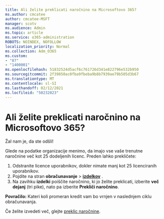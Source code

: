 ```yaml
---
title: Ali želite preklicati naročnino na Microsoftovo 365?
ms.author: cmcatee
author: cmcatee-MSFT
manager: scotv
ms.audience: Admin
ms.topic: article
ms.service: o365-administration
ROBOTS: NOINDEX, NOFOLLOW
localization_priority: Normal
ms.collection: Adm_O365
ms.custom:
- "87"
- "1400001"
ms.openlocfilehash: 51832524d5acf6c761726d341e822796e532b950
ms.sourcegitcommit: 2f39850ac0fba9fbeba9b8b7939ae79b505d3b67
ms.translationtype: MT
ms.contentlocale: sl-SI
ms.lasthandoff: 02/12/2021
ms.locfileid: "50232023"
---
```

# <a name="canceling-your-microsoft-365-subscription"></a>Ali želite preklicati naročnino na Microsoftovo 365?

Žal nam je, da ste odšli!
  
Glede na podatke organizacije menimo, da imajo vse vaše trenutne naročnine več kot 25 dodeljenih licenc. Preden lahko prekličete:

1. Odstranite licence uporabnikov, dokler nimate manj kot 25 licenciranih uporabnikov.
2. Pojdite na stran **obračunavanje** \> **[izdelkov](https://go.microsoft.com/fwlink/p/?linkid=842054)** .
3. Na zavihku **izdelki** poiščite naročnino, ki jo želite preklicati, izberite **več dejanj** (tri pike), nato pa izberite **Prekliči naročnino**.

**Povračilo:** Kateri koli promeran kredit vam bo vrnjen v naslednjem ciklu obračunavanja.

Če želite izvedeti več, glejte [preklic naročnine](https://docs.microsoft.com/microsoft-365/commerce/subscriptions/cancel-your-subscription).